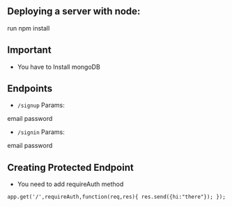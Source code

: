 ## Deploying a server with node:

run npm install 

## Important

* You have to Install mongoDB

## Endpoints

* `/signup`
Params:

email
password

* `/signin`
Params:

email
password

## Creating Protected Endpoint
* You need to add requireAuth method 

`app.get('/',requireAuth,function(req,res){
        res.send({hi:"there"});
    });`
